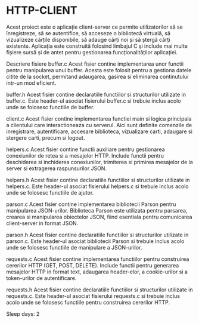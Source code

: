 # HTTP-CLIENT
Acest proiect este o aplicație client-server ce permite utilizatorilor 
să se înregistreze, să se autentifice, să acceseze o bibliotecă virtuală, 
să vizualizeze cărțile disponibile, să adauge cărți noi și să ștergă cărți 
existente. Aplicația este construită folosind limbajul C și include mai 
multe fișiere sursă și de antet pentru gestionarea funcționalităților 
aplicației.

Descriere fisiere
buffer.c
Acest fisier contine implementarea unor functii pentru manipularea unui buffer. 
Acesta este folosit pentru a gestiona datele citite de la socket, permitand 
adaugarea, gasirea si eliminarea continutului intr-un mod eficient.

buffer.h
Acest fisier contine declaratiile functiilor si structurilor utilizate in 
buffer.c. Este header-ul asociat fisierului buffer.c si trebuie inclus acolo 
unde se folosesc functiile de buffer.

client.c
Acest fisier contine implementarea functiei main si logica principala a 
clientului care interactioneaza cu serverul. Aici sunt definite comenzile 
de inregistrare, autentificare, accesare biblioteca, vizualizare carti, 
adaugare si stergere carti, precum si logout.

helpers.c
Acest fisier contine functii auxiliare pentru gestionarea conexiunilor 
de retea si a mesajelor HTTP. Include functii pentru deschiderea si 
inchiderea conexiunilor, trimiterea si primirea mesajelor de la server 
si extragerea raspunsurilor JSON.

helpers.h
Acest fisier contine declaratiile functiilor si structurilor utilizate 
in helpers.c. Este header-ul asociat fisierului helpers.c si trebuie 
inclus acolo unde se folosesc functiile de ajutor.

parson.c
Acest fisier contine implementarea bibliotecii Parson pentru manipularea 
JSON-urilor. Biblioteca Parson este utilizata pentru parsarea, crearea 
si manipularea obiectelor JSON, fiind esentiala pentru comunicarea 
client-server in format JSON.

parson.h
Acest fisier contine declaratiile functiilor si structurilor utilizate 
in parson.c. Este header-ul asociat bibliotecii Parson si trebuie inclus 
acolo unde se folosesc functiile de manipulare a JSON-urilor.

requests.c
Acest fisier contine implementarea functiilor pentru construirea 
cererilor HTTP (GET, POST, DELETE). Include functii pentru generarea 
mesajelor HTTP in format text, adaugarea header-elor, a cookie-urilor 
si a token-urilor de autentificare.

requests.h
Acest fisier contine declaratiile functiilor si structurilor utilizate 
in requests.c. Este header-ul asociat fisierului requests.c si trebuie 
inclus acolo unde se folosesc functiile pentru construirea cererilor HTTP.

Sleep days: 2